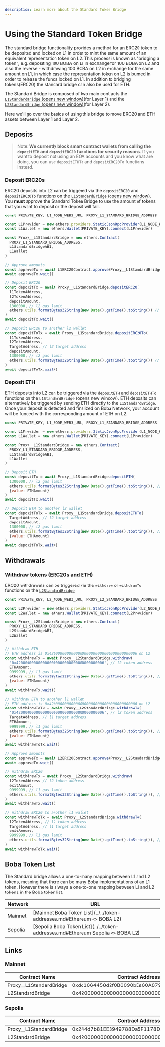 ```yaml
---
description: Learn more about the Standard Token Bridge
---
```


# Using the Standard Token Bridge

The standard bridge functionality provides a method for an ERC20 token to be deposited and locked on L1 in order to mint the same amount of an equivalent representation token on L2. This process is known as "bridging a token", e.g. depositing 100 BOBA on L1 in exchange for 100 BOBA on L2 and also the reverse - withdrawing 100 BOBA on L2 in exchange for the same amount on L1, in which case the representation token on L2 is burned in order to release the funds locked on L1. In addition to bridging tokens(ERC20) the standard bridge can also be used for ETH.

The Standard Bridge is composed of two main contracts the [`L1StandardBridge` (opens new window)](https://github.com/bobanetwork/boba/blob/develop/packages/contracts-bedrock/src/L1/L1StandardBridge.sol)(for Layer 1) and the [`L2StandardBridge` (opens new window)](https://github.com/bobanetwork/boba/blob/develop/packages/contracts-bedrock/src/L2/L2StandardBridge.sol)(for Layer 2).

Here we'll go over the basics of using this bridge to move ERC20 and ETH assets between Layer 1 and Layer 2.

## Deposits

> Note: **We currently block smart contract wallets from calling the `depositETH` and `depositERC20` functions for security reasons**. If you want to deposit not using an EOA accounts and you know what are doing, you can use `depositETHTo` and `depositERC20To` functions instead.

### Deposit ERC20s

ERC20 deposits into L2 can be triggered via the `depositERC20` and `depositERC20To` functions on the [`L1StandardBridge` (opens new window)](https://github.com/bobanetwork/boba/blob/develop/packages/contracts-bedrock/src/L1/L1StandardBridge.sol). You **must** approve the Standard Token Bridge to use the amount of tokens that you want to deposit or the deposit will fail.

```js
const PRIVATE_KEY, L1_NODE_WEB3_URL, PROXY_L1_STANDARD_BRIDGE_ADDRESS

const L1Provider = new ethers.providers.StaticJsonRpcProvider(L1_NODE_WEB3_URL)
const L1Wallet = new ethers.Wallet(PRIVATE_KEY).connect(L1Provider)

const Proxy__L1StandardBridge = new ethers.Contract(
  PROXY_L1_STANDARD_BRIDGE_ADDRESS,
  L1StandardBridgeABI,
  L1Wallet
)

// Approve amounts
const approveTx = await L1ERC20Contract.approve(Proxy__L1StandardBridge.address, depositAmount)
await approveTx.wait()

// Deposit ERC20
const depositTx = await Proxy__L1StandardBridge.depositERC20(
  l1TokenAddress,
  l2TokenAddress,
  depositAmount,
  1300000, // l2 gas limit
  ethers.utils.formatBytes32String(new Date().getTime().toString()) // byte data
)
await depositTx.wait()

// Deposit ERC20 to another l2 wallet
const depositToTx = await Proxy__L1StandardBridge.depositERC20To(
  l1TokenAddress,
  l2TokenAddress,
  TargetAddress, // l2 target address
  depositAmount,
  1300000, // l2 gas limit
  ethers.utils.formatBytes32String(new Date().getTime().toString()) // byte data
)
await depositToTx.wait()
```

### Deposit ETH

ETH deposits into L2 can be triggered via the `depositETH` and `depositETHTo` functions on the [`L1StandardBridge` (opens new window)](https://github.com/bobanetwork/boba/blob/develop/packages/contracts-bedrock/src/L1/L1StandardBridge.sol). ETH deposits can alternatively be triggered by sending ETH directly to the `L1StandardBridge`. Once your deposit is detected and finalized on Boba Network, your account will be funded with the corresponding amount of ETH on L2.

```js
const PRIVATE_KEY, L1_NODE_WEB3_URL, PROXY_L1_STANDARD_BRIDGE_ADDRESS

const L1Provider = new ethers.providers.StaticJsonRpcProvider(L1_NODE_WEB3_URL)
const L1Wallet = new ethers.Wallet(PRIVATE_KEY).connect(L1Provider)

const Proxy__L1StandardBridge = new ethers.Contract(
  PROXY_L1_STANDARD_BRIDGE_ADDRESS,
  L1StandardBridgeABI,
  L1Wallet
)

// Deposit ETH
const depositTx = await Proxy__L1StandardBridge.depositETH(
  1300000, // l2 gas limit
  ethers.utils.formatBytes32String(new Date().getTime().toString()), // byte data
  {value: ETHAmount}
)
await depositTx.wait()

// Deposit ETH to another l2 wallet
const depositToTx = await Proxy__L1StandardBridge.depositETHTo(
  TargetAddress, // l2 target address
  depositAmount,
  1300000, // l2 gas limit
  ethers.utils.formatBytes32String(new Date().getTime().toString()), // byte data
  {value: ETHAmount}
)
await depositToTx.wait()
```

## Withdrawals

### Withdraw tokens (ERC20s and ETH)

ERC20 withdrawals can be triggered via the `withdraw` or `withdrawTo` functions on the [`L2StandardBridge`](https://github.com/bobanetwork/boba/blob/develop/packages/contracts-bedrock/src/L2/L2StandardBridge.sol)

```js
const PRIVATE_KEY, L2_NODE_WEB3_URL, PROXY_L2_STANDARD_BRIDGE_ADDRESS

const L2Provider = new ethers.providers.StaticJsonRpcProvider(L2_NODE_WEB3_URL)
const L2Wallet = new ethers.Wallet(PRIVATE_KEY).connect(L2Provider)

const Proxy__L2StandardBridge = new ethers.Contract(
  PROXY_L2_STANDARD_BRIDGE_ADDRESS,
  L2StandardBridgeABI,
  L2Wallet
)

// Withdraw ETH
// ETH address is 0x4200000000000000000000000000000000000006 on L2
const withdrawTx = await Proxy__L2StandardBridge.withdraw(
  '0x4200000000000000000000000000000000000006', // l2 token address
  ETHAmount,
  9999999, // l1 gas limit
  ethers.utils.formatBytes32String(new Date().getTime().toString()), // byte data
  {value: ETHAmount}
)
await withdrawTx.wait()

// Withdraw ETH to another l1 wallet
// ETH address is 0x4200000000000000000000000000000000000006 on L2
const withdrawToTx = await Proxy__L2StandardBridge.withdrawTo(
  '0x4200000000000000000000000000000000000006', // l2 token address
  TargetAddress, // l1 target address
  ETHAmount,
  9999999, // l1 gas limit
  ethers.utils.formatBytes32String(new Date().getTime().toString()), // byte data
  {value: ETHAmount}
)
await withdrawToTx.wait()

// Approve amounts
const approveTx = await L2ERC20Contract.approve(Proxy__L2StandardBridge.address, exitAmount)
await approveTx.wait()

// Withdraw ERC20
const withdrawTx = await Proxy__L2StandardBridge.withdraw(
  l2TokenAddress // l2 token address
  exitAmount,
  9999999, // l1 gas limit
  ethers.utils.formatBytes32String(new Date().getTime().toString()), // byte data
)
await withdrawTx.wait()

// Withdraw ERC20 to another l1 wallet
const withdrawToTx = await Proxy__L2StandardBridge.withdrawTo(
  l2TokenAddress, // l2 token address
  TargetAddress, // l1 target address
  exitAmount,
  9999999, // l1 gas limit
  ethers.utils.formatBytes32String(new Date().getTime().toString()), // byte data
)
await withdrawToTx.wait()
```

## Boba Token List

The Standard bridge allows a one-to-many mapping between L1 and L2 tokens, meaning that there can be many Boba implementations of an L1 token. However there is always a one-to-one mapping between L1 and L2 tokens in the Boba token list.

| Network | URL                                                          |
| ------- | ------------------------------------------------------------ |
| Mainnet | [Mainnet Boba Token List](../../token-addresses.md#Ethereum `<>` BOBA L2) |
| Sepolia | [Sepolia Boba Token List](../../token-addresses.md#Ethereum Sepolia `<>` BOBA L2) |

## Links

### Mainnet

| Contract Name             | Contract Address                           |
| ------------------------- | ------------------------------------------ |
| Proxy\_\_L1StandardBridge | 0xdc1664458d2f0B6090bEa60A8793A4E66c2F1c00 |
| L2StandardBridge          | 0x4200000000000000000000000000000000000010 |

### Sepolia

| Contract Name             | Contract Address                           |
| ------------------------- | ------------------------------------------ |
| Proxy\_\_L1StandardBridge | 0x244d7b81EE3949788Da5F1178D911e83bA24E157 |
| L2StandardBridge          | 0x4200000000000000000000000000000000000010 |
